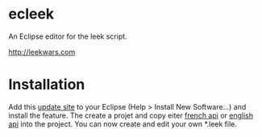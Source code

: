 ecleek
======

An Eclipse editor for the leek script.

http://leekwars.com

Installation
============

Add this [update site](http://yvanl.free.fr/ecleek/repository/) to your Eclipse (Help > Install New Software...) and install the feature.
The create a projet and copy eiter [french api](https://raw.githubusercontent.com/ylussaud/ecleek/master/api/fr/api.leek) or [english api](https://raw.githubusercontent.com/ylussaud/ecleek/master/api/en/api.leek) into the project. You can now create and edit your own *.leek file.



